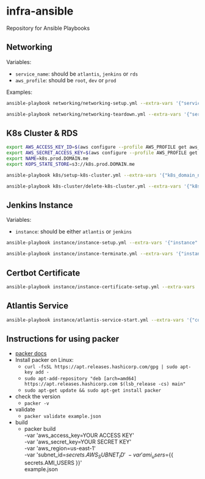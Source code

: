 # infra-ansible

Repository for Ansible Playbooks

## Networking

Variables:

  - `service_name`: should be `atlantis`, `jenkins` or `rds`
  - `aws_profile`: should be `root`, `dev` or `prod`

Examples:

```bash
ansible-playbook networking/networking-setup.yml --extra-vars '{"service_name": "", "aws_profile": ""}' -vvv

ansible-playbook networking/networking-teardown.yml --extra-vars '{"service_name": "", "aws_profile": ""}' -vvv
```

## K8s Cluster & RDS

```bash
export AWS_ACCESS_KEY_ID=$(aws configure --profile AWS_PROFILE get aws_access_key_id)
export AWS_SECRET_ACCESS_KEY=$(aws configure --profile AWS_PROFILE get aws_secret_access_key)
export NAME=k8s.prod.DOMAIN.me
export KOPS_STATE_STORE=s3://k8s.prod.DOMAIN.me

ansible-playbook k8s/setup-k8s-cluster.yml --extra-vars '{"k8s_domain_name": "", "node_count": "3", "node_size": "m5.large", "master_size": "c5.large", "kubernetes_version": "1.18.15", "ssh_public_key": "", "aws_profile": "", "rds_username": "", "rds_password": "", "rds_instance_name": "", "rds_db_name": ""}' -vvv

ansible-playbook k8s-cluster/delete-k8s-cluster.yml --extra-vars '{"k8s_domain_name": "", "aws_profile":"", "rds_instance_name": ""}' -vvv
```

## Jenkins Instance

Variables:

  - `instance`: should be either `atlantis` or `jenkins`

```bash
ansible-playbook instance/instance-setup.yml --extra-vars '{"instance": "", "ami": "", "EIP": "", "aws_hosted_zone": "xxxx.me", "aws_dns_record": "xxxx.xxxx.me"}' -vvv

ansible-playbook instance/instance-terminate.yml --extra-vars '{"instance": "", "EIP": "", "aws_hosted_zone": "xxxx.me", "aws_dns_record": "xxxx.xxxx.me"}' -vvv
```

## Certbot Certificate

```bash
ansible-playbook instance/instance-certificate-setup.yml --extra-vars '{"instance": "", "domain_name": "xxxx.xxxx.me", "letsencrypt_email": "xxxx@gmail.com"}' -vvv
```

## Atlantis Service

```bash
ansible-playbook instance/atlantis-service-start.yml --extra-vars '{"config_file_path": "to/path/config.j2"}' -vvv
```

## Instructions for using packer

- [packer docs](https://learn.hashicorp.com/collections/packer/getting-started)
- Install packer on Linux:
  - `curl -fsSL https://apt.releases.hashicorp.com/gpg | sudo apt-key add -`
  - `sudo apt-add-repository "deb [arch=amd64] https://apt.releases.hashicorp.com $(lsb_release -cs) main"`
  - `sudo apt-get update && sudo apt-get install packer`
- check the version
  - `packer -v`
- validate
  - `packer validate example.json`
- build
  - packer build \
      -var 'aws_access_key=YOUR ACCESS KEY' \
      -var 'aws_secret_key=YOUR SECRET KEY' \
      -var 'aws_region=us-east-1' \
      -var 'subnet_id=${{ secrets.AWS_SUBNET_ID }}' \
      -var 'ami_users=${{ secrets.AMI_USERS }}' \
      example.json